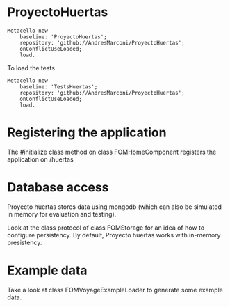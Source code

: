 # ProyectoHuertas

```Smalltalk
Metacello new
	baseline: 'ProyectoHuertas';
	repository: 'github://AndresMarconi/ProyectoHuertas';
	onConflictUseLoaded;
	load.
  ```
  
  To load the tests 
  
```Smalltalk
Metacello new
	baseline: 'TestsHuertas';
	repository: 'github://AndresMarconi/ProyectoHuertas';
	onConflictUseLoaded;
	load.
```
  
 # Registering the application
 
 The #initialize class method on class FOMHomeComponent registers the application on /huertas
 
 # Database access
 
 Proyecto huertas stores data using mongodb (which can also be  simulated in memory for evaluation and testing).
 
 Look at the class protocol of class FOMStorage for an idea of how to configure persistency. By default, Proyecto huertas works with in-memory presistency. 
 
 # Example data
 
 Take a look at class FOMVoyageExampleLoader to generate some example data.
 
